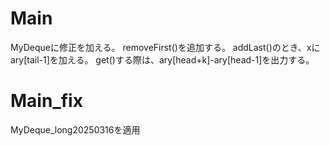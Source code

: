 # Main
MyDequeに修正を加える。
removeFirst()を追加する。
addLast()のとき、xにary\[tail-1\]を加える。
get()する際は、ary\[head+k\]-ary\[head-1\]を出力する。

# Main\_fix
MyDeque_long20250316を適用
